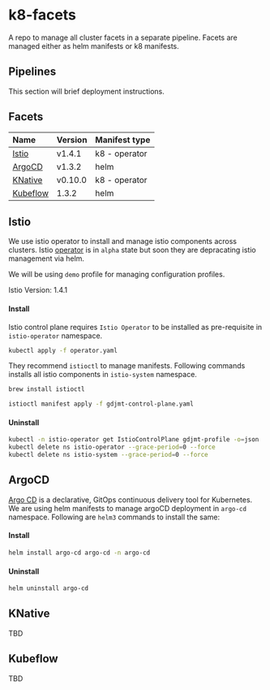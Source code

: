 # k8-facets
A repo to manage all cluster facets in a separate pipeline. Facets are managed either as helm manifests or k8 manifests.

## Pipelines

This section will brief deployment instructions.

## Facets

| Name  | Version | Manifest type |
| :---         | :---      | :---      |
| [Istio](#istio)  | v1.4.1  | k8 - operator |
| [ArgoCD](#argocd)  | v1.3.2  | helm |
| [KNative](#knative)  | v0.10.0  | k8 - operator |
| [Kubeflow](#kubeflow)  | 1.3.2  | helm |

## Istio

We use istio operator to install and manage istio components across clusters. Istio [operator](https://istio.io/blog/2019/introducing-istio-operator/) is in `alpha` state but soon they are depracating istio management via helm.

We will be using `demo` profile for managing configuration profiles.

Istio Version: 1.4.1

#### Install

Istio control plane requires `Istio Operator` to be installed as pre-requisite in `istio-operator` namespace.

```bash
kubectl apply -f operator.yaml
```

They recommend `istioctl` to manage manifests. Following commands installs all istio components in `istio-system` namespace.

```bash
brew install istioctl
```

```bash
istioctl manifest apply -f gdjmt-control-plane.yaml
```

#### Uninstall

```bash
kubectl -n istio-operator get IstioControlPlane gdjmt-profile -o=json | jq '.metadata.finalizers = null' | kubectl delete -f -
kubectl delete ns istio-operator --grace-period=0 --force
kubectl delete ns istio-system --grace-period=0 --force

```

## ArgoCD

[Argo CD](https://argoproj.github.io/argo-cd/) is a declarative, GitOps continuous delivery tool for Kubernetes. We are using helm manifests to manage argoCD deployment in `argo-cd` namespace. Following are `helm3` commands to install the same:

#### Install

```bash
helm install argo-cd argo-cd -n argo-cd
```

#### Uninstall

```bash
helm uninstall argo-cd
```

## KNative

TBD

## Kubeflow

TBD

